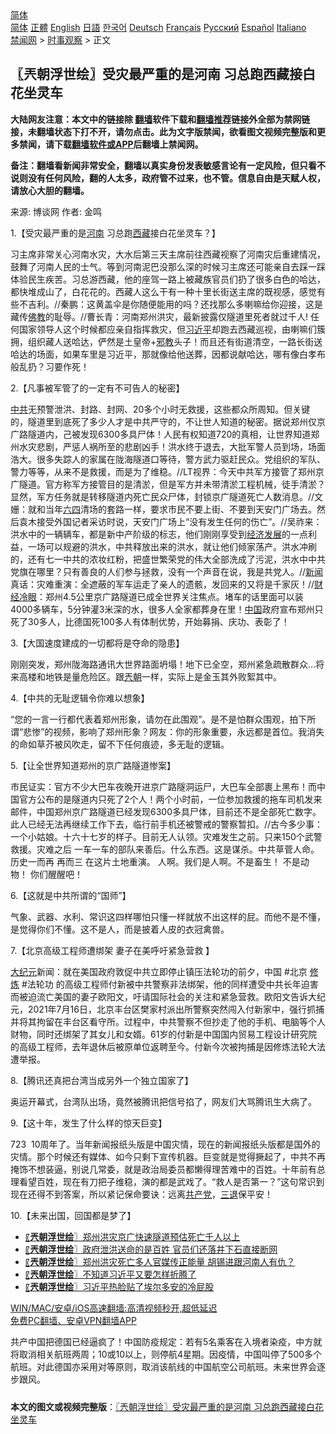 <!-- 面包屑导航 --> <div class="breadcrumb"><!-- GTranslate: https://gtranslate.io/ -->  <div class="switcher notranslate">  <div class="selected">  <a href="#" onclick="return false;"> 简体</a>  </div>  <div class="option">  <a href="https://www.bannedbook.org" onclick="doGTranslate('zh-CN|zh-CN');jQuery('div.switcher div.selected a').html(jQuery(this).html());return false;" title="简体中文" class="nturl selected"> 简体</a>  <a href="https://www.bannedbook.org/zh-tw/" onclick="doGTranslate('zh-CN|zh-TW');jQuery('div.switcher div.selected a').html(jQuery(this).html());return false;" title="繁體中文" class="nturl"> 正體</a>  <a href="https://www.bannedbook.org/en/" onclick="doGTranslate('zh-CN|en');jQuery('div.switcher div.selected a').html(jQuery(this).html());return false;" title="English" class="nturl"> English</a>  <a href="https://www.bannedbook.org/ja/" onclick="doGTranslate('zh-CN|ja');jQuery('div.switcher div.selected a').html(jQuery(this).html());return false;" title="日本語" class="nturl"> 日語</a>  <a href="https://www.bannedbook.org/ko/" onclick="doGTranslate('zh-CN|ko');jQuery('div.switcher div.selected a').html(jQuery(this).html());return false;" title="한국어" class="nturl"> 한국어</a>  <a href="https://www.bannedbook.org/de/" onclick="doGTranslate('zh-CN|de');jQuery('div.switcher div.selected a').html(jQuery(this).html());return false;" title="Deutsch" class="nturl"> Deutsch</a>  <a href="https://www.bannedbook.org/fr/" onclick="doGTranslate('zh-CN|fr');jQuery('div.switcher div.selected a').html(jQuery(this).html());return false;" title="Français" class="nturl"> Français</a>  <a href="https://www.bannedbook.org/ru/" onclick="doGTranslate('zh-CN|ru');jQuery('div.switcher div.selected a').html(jQuery(this).html());return false;" title="Русский" class="nturl"> Русский</a>  <a href="https://www.bannedbook.org/es/" onclick="doGTranslate('zh-CN|es');jQuery('div.switcher div.selected a').html(jQuery(this).html());return false;" title="Español" class="nturl"> Español</a>  <a href="https://www.bannedbook.org/it/" onclick="doGTranslate('zh-CN|it');jQuery('div.switcher div.selected a').html(jQuery(this).html());return false;" title="Italiano" class="nturl"> Italiano</a>  </div>  </div>      <div class='breadcrumb-sub'><!-- Breadcrumb NavXT 6.3.0 --> <a href="https://www.bannedbook.org/" class="home">禁闻网</a> &gt; <a href="https://www.bannedbook.org/bnews/ssgc/" class="category">时事观察</a> &gt; 正文</div></div><h2>〖兲朝浮世绘〗受灾最严重的是河南 习总跑西藏接白花坐灵车</h2> <p class="notice"><b>大陆网友注意：本文中的链接除 <a href="https://github.com/bannedbook/fanqiang" >翻墙</a>软件下载和<a href="https://github.com/killgcd/justmysocks/blob/master/README.md">翻墙推荐</a>链接外全部为禁网链接，未翻墙状态下打不开，请勿点击。此为文字版禁闻，欲看图文视频完整版和更多禁闻，请下载<a href="https://github.com/bannedbook/fanqiang">翻墙软件或APP</a>后翻墙上禁闻网。</p><p>备注：翻墙看新闻非常安全，翻墙以真实身份发表敏感言论有一定风险，但只看不说则没有任何风险，翻的人太多，政府管不过来，也不管。信息自由是天赋人权，请放心大胆的翻墙。</b></p>  <div class="entry"> <p>来源:&nbsp;博谈网                            作者:&nbsp;金鸣                           </p> <p>1.【受灾最严重的是<a href="https://www.bannedbook.org/bnews/tag/%e6%b2%b3%e5%8d%97/" class="st_tag internal_tag" rel="tag" title="标签 河南 下的日志">河南</a> 习总跑<a href="https://www.bannedbook.org/bnews/tag/%e8%a5%bf%e8%97%8f/" class="st_tag internal_tag" rel="tag" title="标签 西藏 下的日志">西藏</a>接白花坐灵车？】</p> <p></p> <p>习主席非常关心河南水灾，大水后第三天主席前往西藏视察了河南灾后重建情况，鼓舞了河南人民的士气。等到河南泥巴没那么深的时候习主席还可能亲自去踩一踩体验民生疾苦。习总游西藏，他的座驾一路上被藏族官员们扔了很多白色的哈达，都快堆成山了，白花花的。西藏人这么干有一种十里长街送主席的既视感，感觉有些不吉利。//秦鹏：这黄盖伞是你随便能用的吗？还找那么多喇嘛给你迎接，这是藏传<span class='wp_keywordlink'><a href="https://www.qi-gong.me/buddhism/" title="佛教" target="_blank">佛教</a></span>的耻辱。//曹长青：河南郑州洪灾，最新披露仅隧道里死者就过千人! 任何国家领导人这个时候都应亲自指挥救灾，但<a href="https://www.bannedbook.org/bnews/tag/%e4%b9%a0%e8%bf%91%e5%b9%b3/" class="st_tag internal_tag" rel="tag" title="标签 习近平 下的日志">习近平</a>却跑去西藏巡视，由喇嘛们簇拥，组织藏人送哈达，俨然是土皇帝+<span class='wp_keywordlink'><a href="https://www.bannedbook.org/forum11/topic281.html" title="禁片：评中国共产党的邪教本质" target="_blank">邪教</a></span>头子！而且还有街道清空，一路长街送哈达的场面，如果车里是习近平，那就像给他送葬，因都说献哈达，哪有像白孝布般乱扔？习要作死！</p> <p>2.【凡事被军管了的一定有不可告人的秘密】</p> <p></p> <p><a href="https://www.bannedbook.org/bnews/tag/%e4%b8%ad%e5%85%b1/" class="st_tag internal_tag" rel="tag" title="标签 中共 下的日志">中共</a>无预警泄洪、封路、封网、20多个小时无救援，这些都众所周知。但关键的，隧道里到底死了多少人才是中共严守的，不让世人知道的秘密。据说郑州仅京广路隧道内，己被发现6300多具尸体！人民有权知道720的真相，让世界知道郑州水灾悲剧，严惩人祸所至的悲剧凶手！洪水终于退去，大批军警人员到场，场面浩大。很多失踪人的家属在陇海隧道口等待，警方武力驱赶民众。党组织的军队、警力等等，从来不是救援，而是为了维稳。//LT视界：今天中共军方接管了郑州京广隧道。官方称军方接管目的是清淤，但是军方并未带清淤工程机械，徒手清淤？显然，军方任务就是转移隧道内死亡民众尸体，封锁京广隧道死亡人数消息。//文姗：就和当年<span class='wp_keywordlink'><a href="https://www.bannedbook.org/forum2/topic2509.html" title="《中国六四真相》" target="_blank">六四</a></span>清场的套路一样，要求市民不要上街、不要到天安门广场去。然后袁木接受外国记者采访时说，天安门广场上“没有发生任何的伤亡”。//吴祚来：洪水中的一辆辆车，都是新中产阶级的标志，他们刚刚享受到<span class='wp_keywordlink'><a href="https://www.bannedbook.org/forum2/topic869.html" title="宪政、法治和经济发展——走向市场经济的制度保障" target="_blank">经济发展</a></span>的一点利益，一场可以规避的洪水，中共释放出来的洪水，就让他们倾家荡产。洪水冲刷的，还有七一中共的浓妆红粉，把盛世繁荣党的伟大全部洗成了污泥，洪水中中共党旗在哪里？只有善良的人们参与拯救，没有一个声音在说，我是共党人。//<span class='wp_keywordlink_affiliate'><a href="https://www.bannedbook.org/" title="新闻">新闻</a></span>真话：灾难重演：全遮蔽的军车运走了亲人的遗骸，发回来的又将是千家灰！//<a href="https://www.bannedbook.org/bnews/tag/%e8%b4%a2%e7%bb%8f%e5%86%b7%e7%9c%bc/" class="st_tag internal_tag" rel="tag" title="标签 财经冷眼 下的日志">财经冷眼</a>：郑州4.5公里京广路隧道已成全世界关注焦点。堵车的话里面可以装4000多辆车，5分钟灌3米深的水，很多人全家都葬身在里！<span class='wp_keywordlink_affiliate'><a href="https://www.bannedbook.org/" title="中国" target="_blank">中国</a></span>政府宣布郑州只死了30多人，比德国死100多人有体制优势，开始募捐、庆功、表彰了！</p> <p>3.【大国速度建成的一切都将是夺命的隐患】</p>  <p></p> <p>刚刚突发，郑州陇海路通讯大世界路面坍塌！地下已全空，郑州紧急疏散群众…将来高楼和地铁是量危险区。跟<a href="https://www.bannedbook.org/bnews/tag/%e5%85%b2%e6%9c%9d/" class="st_tag internal_tag" rel="tag" title="标签 兲朝 下的日志">兲朝</a>一样，实际上是金玉其外败絮其中。</p> <p>4.【中共的无耻逻辑令你难以想象】</p> <p></p> <p>“您的一言一行都代表着郑州形象，请勿在此围观”。是不是怕群众围观，拍下所谓“悲惨”的视频，影响了郑州形象？网友：你的形象重要，永远都是首位。我消失的命如草芥被风吹走，留不下任何痕迹，多无耻的逻辑。</p> <p>5.【让全世界知道郑州的京广路隧道惨案】</p> <p></p> <p>市民证实：官方不少大巴车夜晚开进京广路隧洞运尸，大巴车全部裹上黑布！而中国官方公布的是隧道内只死了2个人！两个小时前，一位参加救援的拖车司机发来邮件，中国郑州京广路隧道已经发现6300多具尸体，目前还不是全部死亡数字。此人已经无法再继续工作下去，临行前手机还被警戒的警察暂扣。//古今多少事：一个小姑娘。十六十七岁的样子。目前无人认领。灾难发生之前。只来150个武警 救援。灾难之后 一车一车的部队来善后。什么东西。这是谋杀。中共草菅人命。历史一而再 再而三 在这片土地重演。 人啊。我们是人啊。不是畜生！ 不是动物！ 你们醒醒吧！</p>  <p>6.【这就是中共所谓的“国师”】</p> <p></p> <p>气象、武器、水利、常识这四样哪怕只懂一样就放不出这样的屁。而他不是不懂，是觉得你们不懂。这不是人，而是披着人皮的衣冠禽兽。</p> <p>7.【北京高级工程师遭绑架 妻子在美呼吁紧急营救 】</p> <p></p> <p><span class='wp_keywordlink_affiliate'><a href="http://www.epochtimes.com/" title="大纪元" target="_blank">大纪元</a></span>新闻：就在美国政府敦促中共立即停止镇压法轮功的前夕，中国 #北京 <span class='wp_keywordlink'><a href="https://www.qi-gong.me/" title="气功修炼网" target="_blank">修炼</a></span> #法轮功 的高级工程师付新被中共警察非法绑架，他的同样遭受中共长年迫害而被迫流亡美国的妻子欧阳文，吁请国际社会的关注和紧急营救。欧阳文告诉大纪元，2021年7月16日，北京丰台区樊家村派出所警察突然闯入付新家中，强行抓捕并将其拘留在丰台区看守所。过程中，中共警察不但抄走了他的手机、电脑等个人财物，同时还绑架了其女儿和女婿。61岁的付新是中国国内贸易工程设计研究院的高级工程师，去年退休后被原单位返聘至今。付新今次被拘捕是因修炼法轮大法遭举报。</p> <p>8.【腾讯还真把台湾当成另外一个独立国家了】</p> <p></p>  <p>奥运开幕式，台湾队出场，竟然被腾讯把信号掐了，网友们大骂腾讯生大病了。</p> <p>9.【这十年，发生了什么样的惊天巨变】</p> <p></p> <p>723  10周年了。当年新闻报纸头版是中国灾情，现在的新闻报纸头版都是国外的灾情。那个时候还有媒体、如今只剩下宣传机器。巨变就是觉得撅起了，中共不再掩饰不想装逼，别说几常委，就是政治局委员都懒得理苦难中的百姓。十年前有总理看望百姓，现在有刀把子维稳，演的都是武戏了。“救人是否第一？”这句常识到现在还得不到答案，所以紧记保命要诀：远离<a href="https://www.bannedbook.org/bnews/tag/%e5%85%b1%e4%ba%a7%e5%85%9a/" class="st_tag internal_tag" rel="tag" title="标签 共产党 下的日志">共产党</a>，<span class='wp_keywordlink'><a href="http://tuidang.epochtimes.com/" title="三退-退出党团队" rel="nofollow" target="_blank">三退</a></span>保平安！</p> <p>10.【未来出国，回国都是梦了】</p> <p></p> <ul class='op-related-articles' title='相关阅读'> <li><a href='https://www.bannedbook.org/bnews/ssgc/20210723/1592620.html' target='_blank'>〖<b>兲朝浮世绘</b>〗郑州洪灾京广快速隧道预估死亡千人以上</a></li> <li><a href='https://www.bannedbook.org/bnews/ssgc/20210722/1591752.html' target='_blank'>〖<b>兲朝浮世绘</b>〗政府泄洪送命的是百姓 官员们还落井下石直接断网</a></li> <li><a href='https://www.bannedbook.org/bnews/ssgc/20210721/1591126.html' target='_blank'>〖<b>兲朝浮世绘</b>〗郑州洪灾死亡多人官媒传正能量 胡锡进跟河南人有仇？</a></li> <li><a href='https://www.bannedbook.org/bnews/ssgc/20210720/1590453.html' target='_blank'>〖<b>兲朝浮世绘</b>〗不知道习近平又要怎样折腾了</a></li> <li><a href='https://www.bannedbook.org/bnews/ssgc/20210716/1588159.html' target='_blank'>〖<b>兲朝浮世绘</b>〗习近平热脸贴了埃尔多安的冷屁股</a></li> </ul> <p class="texttj"> <a href="https://github.com/bannedbook/fanqiang/wiki/V2ray%E6%9C%BA%E5%9C%BA" target="_blank">WIN/MAC/安卓/iOS高速翻墙:高清视频秒开,超低延迟</a><br/> <a href="https://github.com/bannedbook/fanqiang/wiki/%E7%A6%81%E9%97%BB%E7%BD%91%E5%AE%89%E5%8D%93%E7%BF%BB%E5%A2%99%E6%96%B0%E9%97%BBAPP" target="_blank">免费PC翻墙、安卓VPN翻墙APP</a></p><p>共产中国把德国已经逼疯了！中国防疫规定：若有5名乘客在入境者染疫，中方就将取消相关航班两周；10或10以上，则停航4星期。因疫情，中国叫停了500多个航班。对此德国亦采用对等原则，取消该航线的中国航空公司航班。未来世界会逐步跟风。</p> <a name='sharetosocial'></a>  <div style="margin-bottom:5px;padding-bottom:5px;clear:both"> <div id="archive-pix-1" class="banner-ads"> <!-- AuctionX Display platform tag START --> <div id="26318x728x90x621x_ADSLOT2" clicktrack="%%CLICK_URL_ESC%%"></div> <!-- AuctionX Display platform tag END --> </div> <div id="archive-pix-2" class="banner-ads"> <!-- AuctionX Display platform tag START --> <div id="26315x300x250x621x_ADSLOT2" clicktrack="%%CLICK_URL_ESC%%"></div> <!-- AuctionX Display platform tag END --> </div> </div>  <div id="archive-pix-1" class="banner-ads"> <!-- AuctionX Display platform tag START --> <div id="26318x728x90x621x_ADSLOT3" clicktrack="%%CLICK_URL_ESC%%"></div> <!-- AuctionX Display platform tag END --> </div> <div><b>本文的图文或视频完整版</b>：<a href='https://www.bannedbook.org/bnews/ssgc/20210724/1593236.html'>〖兲朝浮世绘〗受灾最严重的是河南 习总跑西藏接白花坐灵车</a></div>  </div><!--END ENTRY--> 